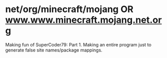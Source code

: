 # net/org/minecraft/mojang OR www.www.minecraft.mojang.net.org
Making fun of SuperCoder79: Part 1. Making an entire program just to generate false site names/package mappings.
